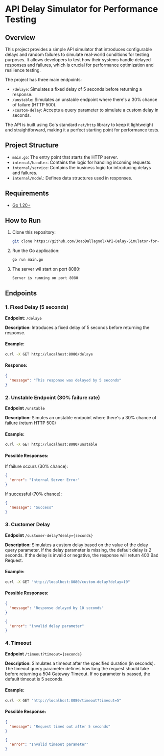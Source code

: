 # API Delay Simulator for Performance Testing

## Overview

This project provides a simple API simulator that introduces configurable delays and random failures to simulate real-world conditions for testing purposes. It allows developers to test how their systems handle delayed responses and failures, which is crucial for performance optimization and resilience testing.

The project has three main endpoints:
- `/delaye`: Simulates a fixed delay of 5 seconds before returning a response.
- `/unstable`: Simulates an unstable endpoint where there's a 30% chance of failure (HTTP 500).
- `/custom-delay`: Accepts a query parameter to simulate a custom delay in seconds.

The API is built using Go's standard `net/http` library to keep it lightweight and straightforward, making it a perfect starting point for performance tests.

## Project Structure

- `main.go`: The entry point that starts the HTTP server.
- `internal/handler`: Contains the logic for handling incoming requests.
- `internal/service`: Contains the business logic for introducing delays and failures.
- `internal/model`: Defines data structures used in responses.

## Requirements

- [Go 1.20+](https://golang.org/dl/)

## How to Run

1. Clone this repository:
   ```bash
   git clone https://github.com/JoaoDallagnol/API-Delay-Simulator-for-Performance-Testing.git

2. Run the Go application:
   ```bash
   go run main.go

3. The server wil start on port 8080:
   ```bash
   Server is running on port 8080

## Endpoints

### 1. Fixed Delay (5 seconds)

**Endpoint**: `/delaye`

**Description**: Introduces a fixed delay of 5 seconds before returning the response.

#### Example:
```bash
curl -X GET http://localhost:8080/delaye
```

#### Response:

```json
{
  "message": "This response was delayed by 5 seconds"
}
```

### 2. Unstable Endpoint (30% failure rate)
**Endpoint** `/unstable`

**Description**: Simutes an unstable endpoint where there's a 30% chance of failure (return HTTP 500)

#### Example:
```bash
curl -X GET http://localhost:8080/unstable
```

#### Possible Responses:

If failure occurs (30% chance):
```json
{
  "error": "Internal Server Error"
}
```

If successful (70% chance):
```json
{
  "message": "Success"
}
```

### 3. Customer Delay
**Endpoint** `/customer-delay?dealy={seconds}`

**Description**: Simulates a custom delay based on the value of the delay query parameter. If the delay parameter is missing, the default delay is 2 seconds. If the delay is invalid or negative, the response will return 400 Bad Request.

#### Example:
```bash
curl -X GET "http://localhost:8080/custom-delay?delay=10"
```

#### Possible Responses:

```json
{
  "message": "Response delayed by 10 seconds"
}
```

```json
{
  "error": "invalid delay parameter"
}
```

### 4. Timeout
**Endpoint** `/timeout?timeout={seconds}`

**Description**: Simulates a timeout after the specified duration (in seconds). The timeout query parameter defines how long the request should take before returning a 504 Gateway Timeout. If no parameter is passed, the default timeout is 5 seconds.

#### Example:
```bash
curl -X GET "http://localhost:8080/timeout?timeout=5"
```

#### Possible Response:

```json
{
  "message": "Request timed out after 5 seconds"
}
```

```json
{
  "error": "Invalid timeout parameter"
}
```
